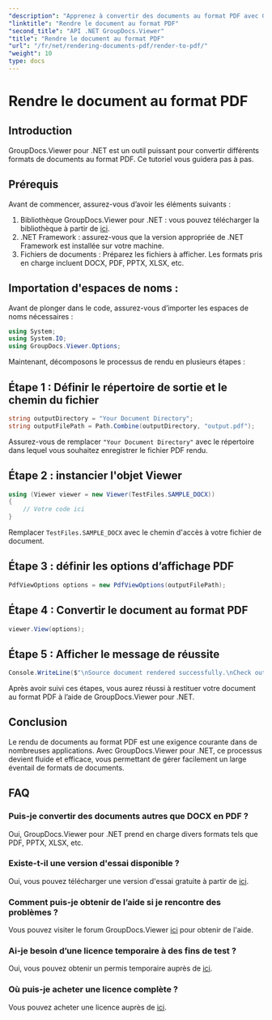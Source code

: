 ```yaml
---
"description": "Apprenez à convertir des documents au format PDF avec GroupDocs.Viewer pour .NET. Guide étape par étape avec prérequis et FAQ inclus."
"linktitle": "Rendre le document au format PDF"
"second_title": "API .NET GroupDocs.Viewer"
"title": "Rendre le document au format PDF"
"url": "/fr/net/rendering-documents-pdf/render-to-pdf/"
"weight": 10
type: docs
---
```

# Rendre le document au format PDF

## Introduction
GroupDocs.Viewer pour .NET est un outil puissant pour convertir différents formats de documents au format PDF. Ce tutoriel vous guidera pas à pas.
## Prérequis

Avant de commencer, assurez-vous d’avoir les éléments suivants :
1. Bibliothèque GroupDocs.Viewer pour .NET : vous pouvez télécharger la bibliothèque à partir de [ici](https://releases.groupdocs.com/viewer/net/).
2. .NET Framework : assurez-vous que la version appropriée de .NET Framework est installée sur votre machine.
3. Fichiers de documents : Préparez les fichiers à afficher. Les formats pris en charge incluent DOCX, PDF, PPTX, XLSX, etc.

## Importation d'espaces de noms :
Avant de plonger dans le code, assurez-vous d’importer les espaces de noms nécessaires :
```csharp
using System;
using System.IO;
using GroupDocs.Viewer.Options;
```

Maintenant, décomposons le processus de rendu en plusieurs étapes :
## Étape 1 : Définir le répertoire de sortie et le chemin du fichier
```csharp
string outputDirectory = "Your Document Directory";
string outputFilePath = Path.Combine(outputDirectory, "output.pdf");
```
Assurez-vous de remplacer `"Your Document Directory"` avec le répertoire dans lequel vous souhaitez enregistrer le fichier PDF rendu.
## Étape 2 : instancier l'objet Viewer
```csharp
using (Viewer viewer = new Viewer(TestFiles.SAMPLE_DOCX))
{
    // Votre code ici
}
```
Remplacer `TestFiles.SAMPLE_DOCX` avec le chemin d'accès à votre fichier de document.
## Étape 3 : définir les options d’affichage PDF
```csharp
PdfViewOptions options = new PdfViewOptions(outputFilePath);
```
## Étape 4 : Convertir le document au format PDF
```csharp
viewer.View(options);
```
## Étape 5 : Afficher le message de réussite
```csharp
Console.WriteLine($"\nSource document rendered successfully.\nCheck output in {outputDirectory}.");
```
Après avoir suivi ces étapes, vous aurez réussi à restituer votre document au format PDF à l’aide de GroupDocs.Viewer pour .NET.

## Conclusion
Le rendu de documents au format PDF est une exigence courante dans de nombreuses applications. Avec GroupDocs.Viewer pour .NET, ce processus devient fluide et efficace, vous permettant de gérer facilement un large éventail de formats de documents.
## FAQ
### Puis-je convertir des documents autres que DOCX en PDF ?
Oui, GroupDocs.Viewer pour .NET prend en charge divers formats tels que PDF, PPTX, XLSX, etc.
### Existe-t-il une version d'essai disponible ?
Oui, vous pouvez télécharger une version d'essai gratuite à partir de [ici](https://releases.groupdocs.com/).
### Comment puis-je obtenir de l’aide si je rencontre des problèmes ?
Vous pouvez visiter le forum GroupDocs.Viewer [ici](https://forum.groupdocs.com/c/viewer/9) pour obtenir de l'aide.
### Ai-je besoin d’une licence temporaire à des fins de test ?
Oui, vous pouvez obtenir un permis temporaire auprès de [ici](https://purchase.groupdocs.com/temporary-license/).
### Où puis-je acheter une licence complète ?
Vous pouvez acheter une licence auprès de [ici](https://purchase.groupdocs.com/buy).